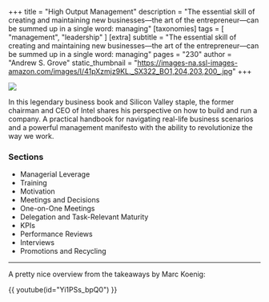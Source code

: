 +++
title = "High Output Management"
description = "The essential skill of creating and maintaining new businesses—the art of the entrepreneur—can be summed up in a single word: managing"
[taxonomies]
tags = [ "management", "leadership" ]
[extra]
subtitle = "The essential skill of creating and maintaining new businesses—the art of the entrepreneur—can be summed up in a single word: managing"
pages = "230"
author = "Andrew S. Grove"
static_thumbnail = "https://images-na.ssl-images-amazon.com/images/I/41pXzmjz9KL._SX322_BO1,204,203,200_.jpg"
+++

<a target="_blank"  href="https://www.amazon.de/gp/product/0679762884/ref=as_li_tl?ie=UTF8&camp=1638&creative=6742&creativeASIN=0679762884&linkCode=as2&tag=chemaclass-21&linkId=489d35a9734e854490326fc569f59895">
    <img border="0" src="https://images-na.ssl-images-amazon.com/images/I/41pXzmjz9KL._SX322_BO1,204,203,200_.jpg" >
</a>

<!-- more -->

In this legendary business book and Silicon Valley staple, the former chairman and CEO of Intel shares his perspective
on how to build and run a company. A practical handbook for navigating real-life business scenarios and a powerful
management manifesto with the ability to revolutionize the way we work. 

### Sections

- Managerial Leverage
- Training
- Motivation
- Meetings and Decisions
- One-on-One Meetings
- Delegation and Task-Relevant Maturity
- KPIs
- Performance Reviews
- Interviews
- Promotions and Recycling

---

A pretty nice overview from the takeaways by Marc Koenig:

{{ youtube(id="Yi1PSs_bpQ0") }}
